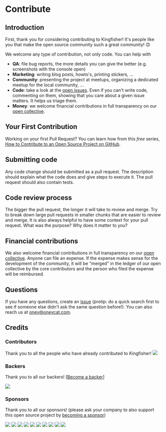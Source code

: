 # Contribute

## Introduction

First, thank you for considering contributing to Kingfisher! It's people like you that make the open source community such a great community! 😊

We welcome any type of contribution, not only code. You can help with 
- **QA**: file bug reports, the more details you can give the better (e.g. screenshots with the console open)
- **Marketing**: writing blog posts, howto's, printing stickers, ...
- **Community**: presenting the project at meetups, organizing a dedicated meetup for the local community, ...
- **Code**: take a look at the [open issues](https://github.com/onevcat/Kingfisher/issues). Even if you can't write code, commenting on them, showing that you care about a given issue matters. It helps us triage them.
- **Money**: we welcome financial contributions in full transparency on our [open collective](https://opencollective.com/Kingfisher).

## Your First Contribution

Working on your first Pull Request? You can learn how from this *free* series, [How to Contribute to an Open Source Project on GitHub](https://egghead.io/series/how-to-contribute-to-an-open-source-project-on-github).

## Submitting code

Any code change should be submitted as a pull request. The description should explain what the code does and give steps to execute it. The pull request should also contain tests.

## Code review process

The bigger the pull request, the longer it will take to review and merge. Try to break down large pull requests in smaller chunks that are easier to review and merge.
It is also always helpful to have some context for your pull request. What was the purpose? Why does it matter to you?

## Financial contributions

We also welcome financial contributions in full transparency on our [open collective](https://opencollective.com/Kingfisher).
Anyone can file an expense. If the expense makes sense for the development of the community, it will be "merged" in the ledger of our open collective by the core contributors and the person who filed the expense will be reimbursed.

## Questions

If you have any questions, create an [issue](issue) (protip: do a quick search first to see if someone else didn't ask the same question before!).
You can also reach us at onev@onevcat.com.

## Credits

### Contributors

Thank you to all the people who have already contributed to Kingfisher!
<a href="graphs/contributors"><img src="https://opencollective.com/Kingfisher/contributors.svg?width=890" /></a>


### Backers

Thank you to all our backers! [[Become a backer](https://opencollective.com/Kingfisher#backer)]

<a href="https://opencollective.com/Kingfisher#backers" target="_blank"><img src="https://opencollective.com/Kingfisher/backers.svg?width=890"></a>


### Sponsors

Thank you to all our sponsors! (please ask your company to also support this open source project by [becoming a sponsor](https://opencollective.com/Kingfisher#sponsor))

<a href="https://opencollective.com/Kingfisher/sponsor/0/website" target="_blank"><img src="https://opencollective.com/Kingfisher/sponsor/0/avatar.svg"></a>
<a href="https://opencollective.com/Kingfisher/sponsor/1/website" target="_blank"><img src="https://opencollective.com/Kingfisher/sponsor/1/avatar.svg"></a>
<a href="https://opencollective.com/Kingfisher/sponsor/2/website" target="_blank"><img src="https://opencollective.com/Kingfisher/sponsor/2/avatar.svg"></a>
<a href="https://opencollective.com/Kingfisher/sponsor/3/website" target="_blank"><img src="https://opencollective.com/Kingfisher/sponsor/3/avatar.svg"></a>
<a href="https://opencollective.com/Kingfisher/sponsor/4/website" target="_blank"><img src="https://opencollective.com/Kingfisher/sponsor/4/avatar.svg"></a>
<a href="https://opencollective.com/Kingfisher/sponsor/5/website" target="_blank"><img src="https://opencollective.com/Kingfisher/sponsor/5/avatar.svg"></a>
<a href="https://opencollective.com/Kingfisher/sponsor/6/website" target="_blank"><img src="https://opencollective.com/Kingfisher/sponsor/6/avatar.svg"></a>
<a href="https://opencollective.com/Kingfisher/sponsor/7/website" target="_blank"><img src="https://opencollective.com/Kingfisher/sponsor/7/avatar.svg"></a>
<a href="https://opencollective.com/Kingfisher/sponsor/8/website" target="_blank"><img src="https://opencollective.com/Kingfisher/sponsor/8/avatar.svg"></a>
<a href="https://opencollective.com/Kingfisher/sponsor/9/website" target="_blank"><img src="https://opencollective.com/Kingfisher/sponsor/9/avatar.svg"></a>

<!-- This `CONTRIBUTING.md` is based on @nayafia's template https://github.com/nayafia/contributing-template -->
